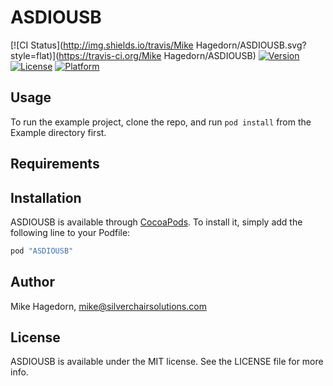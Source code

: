 # ASDIOUSB

[![CI Status](http://img.shields.io/travis/Mike Hagedorn/ASDIOUSB.svg?style=flat)](https://travis-ci.org/Mike Hagedorn/ASDIOUSB)
[![Version](https://img.shields.io/cocoapods/v/ASDIOUSB.svg?style=flat)](http://cocoapods.org/pods/ASDIOUSB)
[![License](https://img.shields.io/cocoapods/l/ASDIOUSB.svg?style=flat)](http://cocoapods.org/pods/ASDIOUSB)
[![Platform](https://img.shields.io/cocoapods/p/ASDIOUSB.svg?style=flat)](http://cocoapods.org/pods/ASDIOUSB)

## Usage

To run the example project, clone the repo, and run `pod install` from the Example directory first.

## Requirements

## Installation

ASDIOUSB is available through [CocoaPods](http://cocoapods.org). To install
it, simply add the following line to your Podfile:

```ruby
pod "ASDIOUSB"
```

## Author

Mike Hagedorn, mike@silverchairsolutions.com

## License

ASDIOUSB is available under the MIT license. See the LICENSE file for more info.
